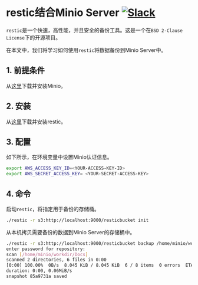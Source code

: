 # restic结合Minio Server [![Slack](https://slack.minio.io/slack?type=svg)](https://slack.minio.io)

`restic`是一个快速，高性能，并且安全的备份工具。这是一个在``BSD 2-Clause License``下的开源项目。

在本文中，我们将学习如何使用`restic`将数据备份到Minio Server中。

## 1. 前提条件

从[这里](http://docs.minio.io/docs/minio-quickstart-guide)下载并安装Minio。

## 2. 安装

从[这里](https://restic.github.io)下载并安装restic。

## 3. 配置

如下所示，在环境变量中设置Minio认证信息。

```sh
export AWS_ACCESS_KEY_ID=<YOUR-ACCESS-KEY-ID>
export AWS_SECRET_ACCESS_KEY= <YOUR-SECRET-ACCESS-KEY>
```

## 4. 命令

启动`restic`，将指定用于备份的存储桶。

```sh
./restic -r s3:http://localhost:9000/resticbucket init
```

从本机拷贝需要备份的数据到Minio Server的存储桶中。

```sh
./restic -r s3:http://localhost:9000/resticbucket backup /home/minio/workdir/Docs/
enter password for repository:
scan [/home/minio/workdir/Docs]
scanned 2 directories, 6 files in 0:00
[0:00] 100.00%  0B/s  8.045 KiB / 8.045 KiB  6 / 8 items  0 errors  ETA 0:00
duration: 0:00, 0.06MiB/s
snapshot 85a9731a saved
```
